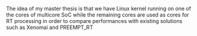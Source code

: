 The idea of my master thesis is that we have Linux kernel running on one of the cores of multicore SoC while the remaining cores are used as cores for RT processing in order to compare performances with existing solutions such as Xenomai and PREEMPT_RT
